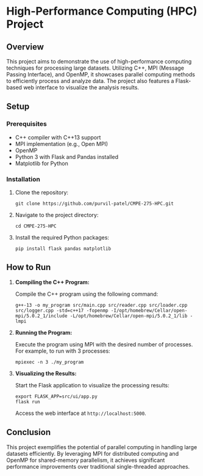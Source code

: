 # High-Performance Computing (HPC) Project

## Overview

This project aims to demonstrate the use of high-performance computing techniques for processing large datasets. Utilizing C++, MPI (Message Passing Interface), and OpenMP, it showcases parallel computing methods to efficiently process and analyze data. The project also features a Flask-based web interface to visualize the analysis results.

## Setup

### Prerequisites

- C++ compiler with C++13 support
- MPI implementation (e.g., Open MPI)
- OpenMP
- Python 3 with Flask and Pandas installed
- Matplotlib for Python

### Installation

1. Clone the repository:

   ```
   git clone https://github.com/purvil-patel/CMPE-275-HPC.git
   ```

2. Navigate to the project directory:

   ```
   cd CMPE-275-HPC
   ```

3. Install the required Python packages:

   ```
   pip install flask pandas matplotlib
   ```

## How to Run

1. **Compiling the C++ Program:**

   Compile the C++ program using the following command:

   ```
   g++-13 -o my_program src/main.cpp src/reader.cpp src/loader.cpp src/logger.cpp -std=c++17 -fopenmp -I/opt/homebrew/Cellar/open-mpi/5.0.2_1/include -L/opt/homebrew/Cellar/open-mpi/5.0.2_1/lib -lmpi
   ```

2. **Running the Program:**

   Execute the program using MPI with the desired number of processes. For example, to run with 3 processes:

   ```
   mpiexec -n 3 ./my_program
   ```

3. **Visualizing the Results:**

   Start the Flask application to visualize the processing results:

   ```
   export FLASK_APP=src/ui/app.py
   flask run
   ```

   Access the web interface at `http://localhost:5000`.

## Conclusion

This project exemplifies the potential of parallel computing in handling large datasets efficiently. By leveraging MPI for distributed computing and OpenMP for shared-memory parallelism, it achieves significant performance improvements over traditional single-threaded approaches.

